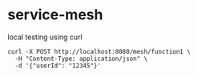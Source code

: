 # service-mesh

local testing using curl 
```
curl -X POST http://localhost:8080/mesh/function1 \
  -H "Content-Type: application/json" \
  -d '{"userId": "12345"}'
```